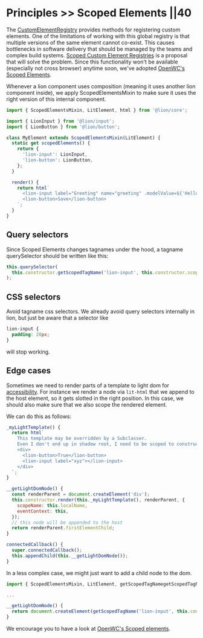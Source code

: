 # Principles >> Scoped Elements ||40

The [CustomElementRegistry](https://developer.mozilla.org/en-US/docs/Web/API/CustomElementRegistry) provides methods for registering custom elements. One of the limitations of working with this global registry is that multiple versions of the same element cannot co-exist. This causes bottlenecks in software delivery that should be managed by the teams and complex build systems. [Scoped Custom Element Registries](https://github.com/w3c/webcomponents/issues/716) is a proposal that will solve the problem. Since this functionality won't be available (especially not cross browser) anytime soon, we've adopted [OpenWC's Scoped Elements](https://open-wc.org/scoped-elements/).

Whenever a lion component uses composition (meaning it uses another lion component inside), we
apply ScopedElementsMixin to make sure it uses the right version of this internal component.

```js
import { ScopedElementsMixin, LitElement, html } from '@lion/core';

import { LionInput } from '@lion/input';
import { LionButton } from '@lion/button';

class MyElement extends ScopedElementsMixin(LitElement) {
  static get scopedElements() {
    return {
      'lion-input': LionInput,
      'lion-button': LionButton,
    };
  }

  render() {
    return html`
      <lion-input label="Greeting" name="greeting" .modelValue=${'Hello world'}></lion-input>
      <lion-button>Save</lion-button>
    `;
  }
}
```

## Query selectors

Since Scoped Elements changes tagnames under the hood, a tagname querySelector should be written like this:

```js
this.querySelector(
  this.constructor.getScopedTagName('lion-input', this.constructor.scopedElements),
);
```

## CSS selectors

Avoid tagname css selectors.
We already avoid query selectors internally in lion, but just be aware that a selector like

```css
lion-input {
  padding: 20px;
}
```

will stop working.

## Edge cases

Sometimes we need to render parts of a template to light dom for [accessibility](https://wicg.github.io/aom/explainer.html). For instance we render a node via `lit-html` that we append to the host element, so it gets slotted in the right position.
In this case, we should also make sure that we also scope the rendered element.

We can do this as follows:

```js
_myLightTemplate() {
  return html`
    This template may be overridden by a Subclasser.
    Even I don't end up in shadow root, I need to be scoped to constructor.scopedElements as well.
    <div>
      <lion-button>True</lion-button>
      <lion-input label="xyz"></lion-input>
    </div>
  `;
}

__getLightDomNode() {
  const renderParent = document.createElement('div');
  this.constructor.render(this._myLightTemplate(), renderParent, {
    scopeName: this.localName,
    eventContext: this,
  });
  // this node will be appended to the host
  return renderParent.firstElementChild;
}

connectedCallback() {
  super.connectedCallback();
  this.appendChild(this.__getLightDomNode());
}
```

In a less complex case, we might just want to add a child node to the dom.

```js
import { ScopedElementsMixin, LitElement, getScopedTagNamegetScopedTagName  } from '@lion/core';

...

__getLightDomNode() {
  return document.createElement(getScopedTagName('lion-input', this.constructor.scopedElements));
}
```

We encourage you to have a look at [OpenWC's Scoped elements](https://open-wc.org/scoped-elements).

